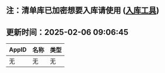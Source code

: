 ## 注：清单库已加密想要入库请使用 ([入库工具](https://github.com/BlankTMing/ManifestAutoUpdate/releases))

## 更新时间：2025-02-06 09:06:45
| AppID | 名称 | 类型  |
| :-------------------- | :----------------------------- | :----------- |
| 无 | 无 | 无 |
